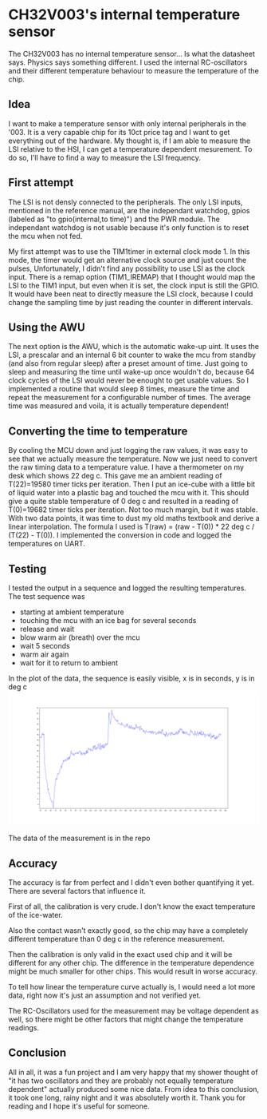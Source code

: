 # CH32V003's internal temperature sensor

The CH32V003 has no internal temperature sensor... Is what the datasheet says. Physics says something different. I used the internal RC-oscillators and their different temperature behaviour to measure the temperature of the chip.

## Idea

I want to make a temperature sensor with only internal peripherals in the '003. It is a very capable chip for its 10ct price tag and I want to get everything out of the hardware. My thought is, if I am able to measure the LSI relative to the HSI, I can get a temperature dependent mesurement. To do so, I'll have to find a way to measure the LSI frequency.

## First attempt

The LSI is not densly connected to the peripherals. The only LSI inputs, mentioned in the reference manual, are the independant watchdog, gpios (labeled as "to gpio(internal,to time)") and the PWR module. The independant watchdog is not usable because it's only function is to reset the mcu when not fed. 

My first attempt was to use the TIM1timer in external clock mode 1. In this mode, the timer would get an alternative clock source and just count the pulses, Unfortunately, I didn't find any possibility to use LSI as the clock input. There is a remap option (TIM1_IREMAP) that I thought would  map the LSI to the TIM1 input, but even when it is set, the clock input is still the GPIO. It would have been neat to directly measure the LSI clock, because I could change the sampling time by just reading the counter in different intervals.

## Using the AWU

The next option is the AWU, which is the automatic wake-up uint. It uses the LSI, a prescalar and an internal 6 bit counter to wake the mcu from standby (and also from regular sleep) after a preset amount of time. Just going to sleep and measuring the time until wake-up once wouldn't do, because 64 clock cycles of the LSI would never be enought to get usable values. So I implemented a routine that would sleep 8 times, measure the time and repeat the measurement for a configurable number of times. The average time was measured and voila, it is actually temperature dependent!

## Converting the time to temperature

By cooling the MCU down and just logging the raw values, it was easy to see that we actually measure the temperature. Now we just need to convert the raw timing data to a temperature  value. I have a thermometer on my desk which shows 22 deg c. This gave me an ambient reading of T(22)=19580 timer ticks per iteration. Then I put an ice-cube with a little bit of liquid water into a plastic bag and touched the mcu with it. This should give a quite stable temperature of 0 deg c and resulted in a reading of T(0)=19682 timer ticks per iteration. Not too much margin, but it was stable. With two data points, it was time to dust my old maths textbook and derive a linear interpolation. The formula I used is T(raw) = (raw - T(0)) * 22 deg c / (T(22) - T(0)). I implemented the conversion in code and logged the temperatures on UART.

## Testing 

I tested the output in a sequence and logged the resulting temperatures. The test sequence was
- starting at ambient temperature
- touching the mcu with an ice bag for several seconds
- release and wait 
- blow warm air (breath) over the mcu 
- wait 5 seconds
- warm air again
- wait for it to return to ambient

In the plot of the data, the sequence is easily visible, x is in seconds, y is in deg c
![plot of the temperature with the described sequence](temp_curve.png)

The data of the measurement is in the repo

## Accuracy

The accuracy is far from perfect and I didn't even bother quantifying it yet. There are several factors that influence it. 

First of all, the calibration is very crude. I don't know the exact temperature of the ice-water. 

Also the contact wasn't exactly good, so the chip may have a completely different temperature than 0 deg c in the reference measurement. 

Then the calibration is only valid in the exact used chip and it will be different for any other chip. The difference in the temperature dependence might be much smaller for other chips. This would result in worse accuracy.

To tell how linear the temperature curve actually is, I would need a lot more data, right now it's just an assumption and not verified yet.

The RC-Oscillators used for the measurement may be voltage dependent as well, so there might be other factors that might change the temperature readings.

## Conclusion

All in all, it was a fun project and I am very happy that my shower thought of "it has two oscillators and they are probably not equally temperature dependent" actually produced some nice data. From idea to this conclusion, it took one long, rainy night and it was absolutely worth it. Thank you for reading and I hope it's useful for someone.
